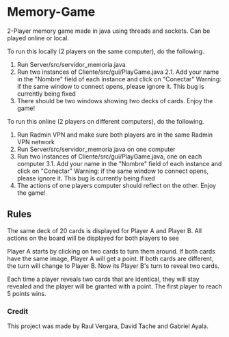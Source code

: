 # Memory-Game
2-Player memory game made in java using threads and sockets. Can be played online or local. 

To run this locally (2 players on the same computer), do the following.
1. Run Server/src/servidor_memoria.java
2. Run two instances of Cliente/src/gui/PlayGame.java
  2.1. Add your name in the "Nombre" field of each instance and click on "Conectar"
  Warning: if the same window to connect opens, please ignore it. This bug is currently being fixed
3. There should be two windows showing two decks of cards. Enjoy the game!

To run this online (2 players on different computers), do the following.
1. Run Radmin VPN and make sure both players are in the same Radmin VPN network
2. Run Server/src/servidor_memoria.java on one computer
3. Run two instances of Cliente/src/gui/PlayGame.java, one on each computer
  3.1. Add your name in the "Nombre" field of each instance and click on "Conectar"
  Warning: if the same window to connect opens, please ignore it. This bug is currently being fixed
4. The actions of one players computer should reflect on the other. Enjoy the game!

## Rules
The same deck of 20 cards is displayed for Player A and Player B.
All actions on the board will be displayed for both players to see

Player A starts by clicking on two cards to turn them around. 
If both cards have the same image, Player A will get a point. 
If both cards are different, the turn will change to Player B. Now its Player B's turn to reveal two cards.

Each time a player reveals two cards that are identical, they will stay revealed and the player will be granted with a point.
The first player to reach 5 points wins.

### Credit
This project was made by Raul Vergara, David Tache and Gabriel Ayala.
